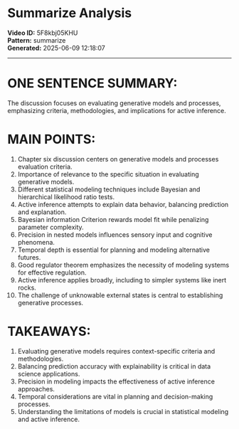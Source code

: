 # Summarize Analysis

**Video ID:** 5F8kbj05KHU  
**Pattern:** summarize  
**Generated:** 2025-06-09 12:18:07  

---

# ONE SENTENCE SUMMARY:
The discussion focuses on evaluating generative models and processes, emphasizing criteria, methodologies, and implications for active inference.

# MAIN POINTS:
1. Chapter six discussion centers on generative models and processes evaluation criteria.
2. Importance of relevance to the specific situation in evaluating generative models.
3. Different statistical modeling techniques include Bayesian and hierarchical likelihood ratio tests.
4. Active inference attempts to explain data behavior, balancing prediction and explanation.
5. Bayesian information Criterion rewards model fit while penalizing parameter complexity.
6. Precision in nested models influences sensory input and cognitive phenomena.
7. Temporal depth is essential for planning and modeling alternative futures.
8. Good regulator theorem emphasizes the necessity of modeling systems for effective regulation.
9. Active inference applies broadly, including to simpler systems like inert rocks.
10. The challenge of unknowable external states is central to establishing generative processes.

# TAKEAWAYS:
1. Evaluating generative models requires context-specific criteria and methodologies.
2. Balancing prediction accuracy with explainability is critical in data science applications.
3. Precision in modeling impacts the effectiveness of active inference approaches.
4. Temporal considerations are vital in planning and decision-making processes.
5. Understanding the limitations of models is crucial in statistical modeling and active inference.